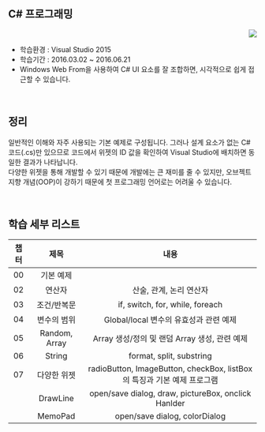 ## C# 프로그래밍

<div align="right">
<a href="https://hits.seeyoufarm.com"/><img src="https://hits.seeyoufarm.com/api/count/incr/badge.svg?url=https://github.com/eona1301/Basic_C_Sharp"/></a>
</div>

- 학습환경 : Visual Studio 2015
- 학습기간 : 2016.03.02 ~ 2016.06.21
- Windows Web From을 사용하여 C# UI 요소를 잘 조합하면, 시각적으로 쉽게 접근할 수 있습니다.

<br>

## 정리

일반적인 이해와 자주 사용되는 기본 예제로 구성됩니다. 그러나 설계 요소가 없는 C# 코드(.cs)만 있으므로 코드에서 위젯의 ID 값을 확인하여 Visual Studio에 배치하면 동일한 결과가 나타납니다. <br>
다양한 위젯을 통해 개발할 수 있기 때문에 개발에는 큰 재미를 줄 수 있지만, 오브젝트 지향 개념(OOP)이 강하기 때문에 첫 프로그래밍 언어로는 어려울 수 있습니다.

<br>

## 학습 세부 리스트

| 챕터  |     제목      |                                  내용                                   |
| :---: | :-----------: | :---------------------------------------------------------------------: |
|  00   |   기본 예제   |                                                                         |
|  02   |    연산자     |                         산술, 관계, 논리 연산자                         |
|  03   |  조건/반복문  |                     if, switch, for, while, foreach                     |
|  04   |  변수의 범위  |                 Global/local 변수의 유효성과 관련 예제                  |
|  05   | Random, Array |              Array 생성/정의 및 랜덤 Array 생성, 관련 예제              |
|  06   |    String     |                        format, split, substring                         |
|  07   |  다양한 위젯  | radioButton, ImageButton, checkBox, listBox의 특징과 기본 예제 프로그램 |
|       |   DrawLine    |           open/save dialog, draw, pictureBox, onclick Hanlder           |
|       |    MemoPad    |                      open/save dialog, colorDialog                      |
